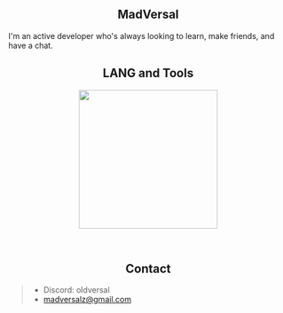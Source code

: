 <h2 align="center">MadVersal</h2>
I'm an active developer who's always looking to learn, make friends, and have a chat. 

<h2 align="center">LANG and Tools</h2> 
<p align="center">
    <a href="#">
      <img width="250px" src="https://skillicons.dev/icons?i=php,py,html,css,github&perline=10" />
    </a>
</p>
<br />

<h2 align="center">Contact</h2>

> - Discord: oldversal
> - madversalz@gmail.com

 
